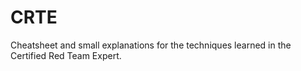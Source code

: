 # CRTE
Cheatsheet and small explanations for the techniques learned in the Certified Red Team Expert.